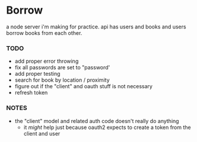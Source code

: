 # Borrow
a node server i'm making for practice. api has users and books and users borrow books from each other.

### TODO
- add proper error throwing
- fix all passwords are set to "password'
- add proper testing
- search for book by location / proximity
- figure out if the "client" and oauth stuff is not necessary
- refresh token

### NOTES
- the "client" model and related auth code doesn't really do anything
  - it _might_ help just because oauth2 expects to create a token from the client and user
